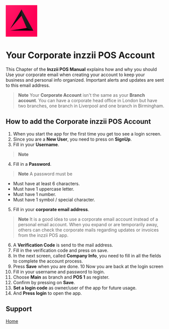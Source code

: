 <img src="../Assets/Pictures/play_store_512.png" alt="inzzii logo" width="100"/>

# Your Corporate inzzii POS Account
This Chapter of the **Inzzii POS Manual** explains how and why you should Use your corporate email when creating your account to keep your business and personal info organized. Important alerts and updates are sent to this email address.
> **Note** Your **Corporate Account** isn't the same as your **Branch account**. You can have a corporate head office in London but have two branches, one branch in Liverpool and one branch in Birmingham.

## How to add the Corporate inzzii POS Account

1. When you start the app for the first time you get too see a login screen.
2. Since you are a **New User**, you need to press on **SignUp**.
3. Fill in your **Username**.
> **Note**  
4. Fill in a **Password**.
> **Note** A password must be 
- Must have at least 6 characters.
- Must have 1 uppercase letter.
- Must have 1 number.
- Must have 1 symbol / special character.
5. Fill in your **corporate email address**.
> **Note** It is a good idea to use a corporate email account instead of a personal email account. When you expand or are temporarily away, others can check the corporate mails regarding updates or invoices from the inzzii POS app. 
6. A **Verification Code** is send to the mail address.
7. Fill in the verification code and press on save.
8. In the next screen, called **Company Info**, you need to fill in all the fields to complete the account process.
9. Press **Save** when you are done.
10 Now you are back at the login screen
11. Fill in your username and password to login.
12. Choose **Main** as branch and **POS 1** as register.
13. Confirm by pressing on **Save**.
14. **Set a login code** as owner/user of the app for future usage.
15. And **Press login** to open the app.


## Support
[Home](../index.md)